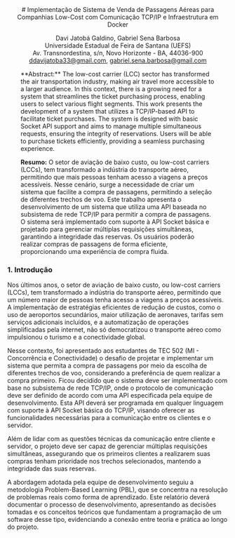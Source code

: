 <div style="text-align: center;">
# Implementação de Sistema de Venda de Passagens Aéreas para Companhias Low-Cost com Comunicação TCP/IP e Infraestrutura em Docker

Davi Jatobá Galdino, Gabriel Sena Barbosa  
Universidade Estadual de Feira de Santana (UEFS)  
Av. Transnordestina, s/n, Novo Horizonte - BA, 44036-900  
ddavijatoba33@gmail.com, gabriel.sena.barbosa@gmail.com

</div>

<div style="margin-left: 0.8cm; margin-right: 0.8cm;">
**Abstract:** The low-cost carrier (LCC) sector has transformed the air transportation industry, making air travel more accessible to a larger audience. In this context, there is a growing need for a system that streamlines the ticket purchasing process, enabling users to select various flight segments. This work presents the development of a system that utilizes a TCP/IP-based API to facilitate ticket purchases. The system is designed with basic Socket API support and aims to manage multiple simultaneous requests, ensuring the integrity of reservations. Users will be able to purchase tickets efficiently, providing a seamless purchasing experience.

**Resumo:** O setor de aviação de baixo custo, ou low-cost carriers (LCCs), tem transformado a indústria do transporte aéreo, permitindo que mais pessoas tenham acesso a viagens a preços acessíveis. Nesse cenário, surge a necessidade de criar um sistema que facilite a compra de passagens, permitindo a seleção de diferentes trechos de voo. Este trabalho apresenta o desenvolvimento de um sistema que utiliza uma API baseada no subsistema de rede TCP/IP para permitir a compra de passagens. O sistema será implementado com suporte à API Socket básica e projetado para gerenciar múltiplas requisições simultâneas, garantindo a integridade das reservas. Os usuários poderão realizar compras de passagens de forma eficiente, proporcionando uma experiência de compra fluida.
</div>

### 1. Introdução

Nos últimos anos, o setor de aviação de baixo custo, ou low-cost carriers (LCCs), tem transformado a indústria do transporte aéreo, permitindo que um número maior de pessoas tenha acesso a viagens a preços acessíveis. A implementação de estratégias eficientes de redução de custos, como o uso de aeroportos secundários, maior utilização de aeronaves, tarifas sem serviços adicionais incluídos, e a automatização de operações simplificadas pela internet, não só democratizou o transporte aéreo como impulsionou o turismo e a conectividade global.

Nesse contexto, foi apresentado aos estudantes de TEC 502 (MI - Concorrência e Conectividade) o desafio de projetar e implementar um sistema que permita a compra de passagens por meio da escolha de diferentes trechos de voo, considerando a preferência de quem realizar a compra primeiro. Ficou decidido que o sistema deve ser implementado com base no subsistema de rede TCP/IP, onde o protocolo de comunicação deve ser definido de acordo com uma API especificada pela equipe de desenvolvimento. Esta API deverá ser programada em qualquer linguagem com suporte à API Socket básica do TCP/IP, visando oferecer as funcionalidades necessárias para a comunicação entre os clientes e o servidor.

Além de lidar com as questões técnicas da comunicação entre cliente e servidor, o projeto deve ser capaz de gerenciar múltiplas requisições simultâneas, assegurando que os primeiros clientes a realizarem suas compras tenham prioridade nos trechos selecionados, mantendo a integridade das suas reservas.

A abordagem adotada pela equipe de desenvolvimento seguiu a metodologia Problem-Based Learning (PBL), que se concentra na resolução de problemas reais como forma de aprendizado. Este relatório deverá documentar o processo de desenvolvimento, apresentando as decisões tomadas e os conceitos teóricos que fundamentam a programação de um software desse tipo, evidenciando a conexão entre teoria e prática ao longo do projeto.
